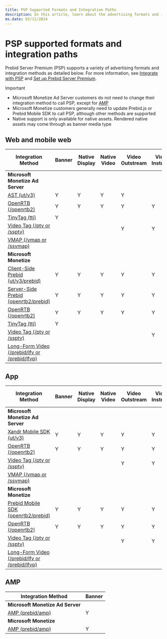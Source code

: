 ```yaml
---
title: PSP Supported Formats and Integration Paths
description: In this article, learn about the advertising formats and integration methods supported by Prebid Server Premium across devices.
ms.date: 03/11/2024
---
```


# PSP supported formats and integration paths

Prebid Server Premium (PSP) supports a variety of advertising formats and integration methods as detailed below. For more information, see [Integrate with PSP](integrate-with-psp.md) and [Set up Prebid Server Premium](set-up-prebid-server-premium.md).

> [!IMPORTANT]
>
> - Microsoft Monetize Ad Server customers do not need to change their integration method to call PSP, except for [AMP](integrate-accelerated-mobile-pages-with-psp.md)
> - Microsoft Monetize customers generally need to update Prebid.js or Prebid Mobile SDK to call PSP, although other methods are supported
> - Native support is only available for native assets. Rendered native assets may come through as banner media type

## Web and mobile web

| Integration Method | Banner | Native Display | Native Video | Video Outstream | Video Instream | Long-Form Video |
|--|--|--|--|--|--|--|
| **Microsoft Monetize Ad Server** |  |  |  |  |  |  |
| [AST (ut/v3)](working-with-seller-tag.md) | Y | Y | Y | Y |  |  |
| [OpenRTB (/openrtb2)](non-prebid-integrations-with-psp.md) | Y | Y | Y | Y | Y |  |
| [TinyTag (ttj)](../bidders/tinytags.md) | Y |  |  |  |  |  |
| [Video Tag (/ptv or /ssptv)](non-prebid-integrations-with-psp.md) |  |  |  | Y | Y | Y |
| [VMAP (/vmap or /ssvmap)](non-prebid-integrations-with-psp.md) |  |  |  |  |  | Y |
| **Microsoft Monetize** |  |  |  |  |  |  |
| [Client-Side Prebid (ut/v3/prebid)](integrate-web-mobile-web-with-psp.md) | Y | Y | Y | Y | Y |  |
| [Server-Side Prebid (openrtb2/prebid)](integrate-web-mobile-web-with-psp.md) | Y | Y | Y | Y | Y |  |
| [OpenRTB (/openrtb2)](non-prebid-integrations-with-psp.md) | Y | Y | Y | Y | Y |  |
| [TinyTag (ttj)](../bidders/tinytags.md) | Y |  |  |  |  |  |
| [Video Tag (/ptv or /ssptv)](non-prebid-integrations-with-psp.md) |  |  |  |  | Y |  |
| [Long-Form Video (/prebid/lfv or /prebid/lfvp)](../digital-platform-api/long-form-video-service.md) |  |  |  |  |  | Y |

## App

| Integration   Method | Banner | Native Display | Native Video | Video Outstream | Video Instream | Long-Form Video |
|--|--|--|--|--|--|--|
| **Microsoft Monetize Ad Server** |  |  |  |  |  |  |
| [Xandr Mobile SDK (ut/v3)](../mobile-sdk/xandr-mobile-sdks.md) | Y | Y | Y | Y | Y |  |
| [OpenRTB (/openrtb2)](non-prebid-integrations-with-psp.md) | Y | Y | Y | Y | Y |  |
| [Video Tag (/ptv or /ssptv)](non-prebid-integrations-with-psp.md) |  |  |  | Y | Y | Y |
| [VMAP (/vmap or /ssvmap)](non-prebid-integrations-with-psp.md) |  |  |  |  |  | Y |
| **Microsoft Monetize** |  |  |  |  |  |  |
| [Prebid Mobile SDK (openrtb2/prebid)](integrate-apps-with-psp.md) | Y | Y | Y | Y | Y |  |
| [OpenRTB (/openrtb2)](non-prebid-integrations-with-psp.md) | Y | Y | Y | Y | Y |  |
| [Video Tag (/ptv or /ssptv)](non-prebid-integrations-with-psp.md) |  |  |  | Y | Y |  |
| [Long-Form Video (/prebid/lfv or /prebid/lfvp)](../digital-platform-api/long-form-video-service.md) |  |  |  |  |  | Y |

## AMP

| Integration   Method | Banner |
|--|--|
| **Microsoft Monetize Ad Server** |  |
| [AMP (prebid/amp)](integrate-accelerated-mobile-pages-with-psp.md) | Y |
| **Microsoft Monetize** |  |
| [AMP (prebid/amp)](integrate-accelerated-mobile-pages-with-psp.md) | Y |
